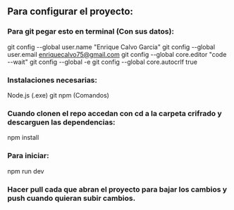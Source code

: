 ## Para configurar el proyecto:

### Para git pegar esto en terminal (Con sus datos):

git config --global user.name "Enrique Calvo Garcia"
git config --global user.email enriquecalvo75@gmail.com
git config --global core.editor "code --wait"
git config --global -e
git config --global core.autocrlf true

### Instalaciones necesarias:

Node.js (.exe)
git
npm (Comandos)

### Cuando clonen el repo accedan con cd a la carpeta crifrado y descarguen las dependencias:

npm install

### Para iniciar:

npm run dev

### Hacer pull cada que abran el proyecto para bajar los cambios y push cuando quieran subir cambios.





